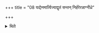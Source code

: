 +++
title = "08 यद्येनमार्त्विज्याद्वृतं सन्तन् निर्हरेरन्नाग्नीध्रे"

+++

<details><summary>थिते</summary>

यद्येनमार्त्विज्याद्वृतं सन्तं निर्हरेरन्नाग्नीध्रे जुहुयादनु मा सर्वो यज्ञोऽयमेतु विश्वे देवा मरुतः सामार्कः । आप्रियश्छन्दांसि निविदो यजूंष्यस्यै पृथिव्यै यद्यज्ञियमिति ८
</details>
